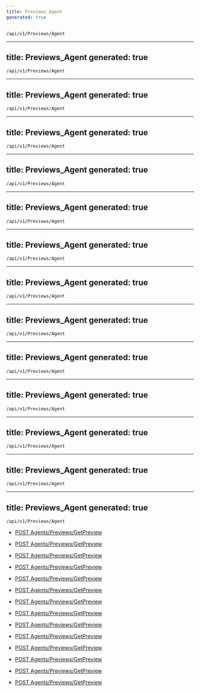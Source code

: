```yaml
---
title: Previews_Agent
generated: true
---
```


```http
/api/v1/Previews/Agent
```

---
title: Previews_Agent
generated: true
---

```http
/api/v1/Previews/Agent
```

---
title: Previews_Agent
generated: true
---

```http
/api/v1/Previews/Agent
```

---
title: Previews_Agent
generated: true
---

```http
/api/v1/Previews/Agent
```

---
title: Previews_Agent
generated: true
---

```http
/api/v1/Previews/Agent
```

---
title: Previews_Agent
generated: true
---

```http
/api/v1/Previews/Agent
```

---
title: Previews_Agent
generated: true
---

```http
/api/v1/Previews/Agent
```

---
title: Previews_Agent
generated: true
---

```http
/api/v1/Previews/Agent
```

---
title: Previews_Agent
generated: true
---

```http
/api/v1/Previews/Agent
```

---
title: Previews_Agent
generated: true
---

```http
/api/v1/Previews/Agent
```

---
title: Previews_Agent
generated: true
---

```http
/api/v1/Previews/Agent
```

---
title: Previews_Agent
generated: true
---

```http
/api/v1/Previews/Agent
```

---
title: Previews_Agent
generated: true
---

```http
/api/v1/Previews/Agent
```

---
title: Previews_Agent
generated: true
---

```http
/api/v1/Previews/Agent
```




* [POST Agents/Previews/GetPreview](v1PreviewsAgent_GetPreview.md)


* [POST Agents/Previews/GetPreview](v1PreviewsAgent_GetPreview.md)


* [POST Agents/Previews/GetPreview](v1PreviewsAgent_GetPreview.md)


* [POST Agents/Previews/GetPreview](v1PreviewsAgent_GetPreview.md)


* [POST Agents/Previews/GetPreview](v1PreviewsAgent_GetPreview.md)


* [POST Agents/Previews/GetPreview](v1PreviewsAgent_GetPreview.md)


* [POST Agents/Previews/GetPreview](v1PreviewsAgent_GetPreview.md)


* [POST Agents/Previews/GetPreview](v1PreviewsAgent_GetPreview.md)


* [POST Agents/Previews/GetPreview](v1PreviewsAgent_GetPreview.md)


* [POST Agents/Previews/GetPreview](v1PreviewsAgent_GetPreview.md)


* [POST Agents/Previews/GetPreview](v1PreviewsAgent_GetPreview.md)


* [POST Agents/Previews/GetPreview](v1PreviewsAgent_GetPreview.md)


* [POST Agents/Previews/GetPreview](v1PreviewsAgent_GetPreview.md)


* [POST Agents/Previews/GetPreview](v1PreviewsAgent_GetPreview.md)